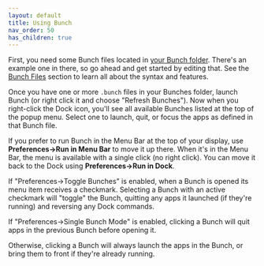 ```yaml
---
layout: default
title: Using Bunch
nav_order: 50
has_children: true
---
```

First, you need some Bunch files located in [your Bunch folder](/bunch/docs/bunch-files/bunch-folder). There's an example one in there, so go ahead and get started by editing that. See the [Bunch Files](/bunch/docs/bunch-files) section to learn all about the syntax and features.

Once you have one or more `.bunch` files in your Bunches folder, launch Bunch (or right click it and choose "Refresh Bunches"). Now when you right-click the Dock icon, you'll see all available Bunches listed at the top of the popup menu. Select one to launch, quit, or focus the apps as defined in that Bunch file.

If you prefer to run Bunch in the Menu Bar at the top of your display, use __Preferences->Run in Menu Bar__ to move it up there. When it's in the Menu Bar, the menu is available with a single click (no right click). You can move it back to the Dock using __Preferences->Run in Dock__.

If "Preferences->Toggle Bunches" is enabled, when a Bunch is opened its menu item receives a checkmark. Selecting a Bunch with an active checkmark will "toggle" the Bunch, quitting any apps it launched (if they're running) and reversing any Dock commands.

If "Preferences->Single Bunch Mode" is enabled, clicking a Bunch will quit apps in the previous Bunch before opening it.

Otherwise, clicking a Bunch will always launch the apps in the Bunch, or bring them to front if they're already running.
